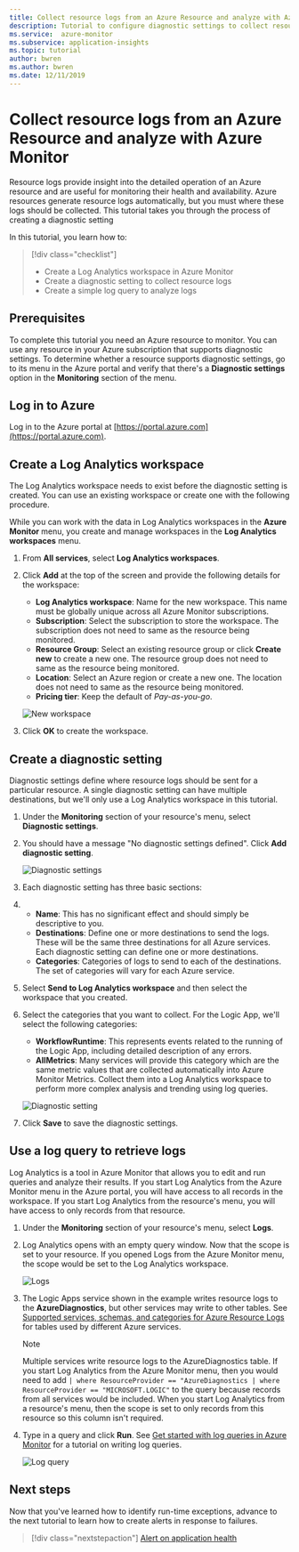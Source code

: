 ```yaml
---
title: Collect resource logs from an Azure Resource and analyze with Azure Monitor
description: Tutorial to configure diagnostic settings to collect resource logs from an Azure resource into a Log Analytics workspace where they can be analyzed with a log query.
ms.service:  azure-monitor
ms.subservice: application-insights
ms.topic: tutorial
author: bwren
ms.author: bwren
ms.date: 12/11/2019
---
```


# Collect resource logs from an Azure Resource and analyze with Azure Monitor

Resource logs provide insight into the detailed operation of an Azure resource and are useful for monitoring their health and availability. Azure resources generate resource logs automatically, but you must where these logs should be collected. This tutorial takes you through the process of creating a diagnostic setting 

In this tutorial, you learn how to:

> [!div class="checklist"]
> * Create a Log Analytics workspace in Azure Monitor
> * Create a diagnostic setting to collect resource logs 
> * Create a simple log query to analyze logs


## Prerequisites

To complete this tutorial you need an Azure resource to monitor. You can use any resource in your Azure subscription that supports diagnostic settings. To determine whether a resource supports diagnostic settings, go to its menu in the Azure portal and verify that there's a **Diagnostic settings** option in the **Monitoring** section of the menu.


## Log in to Azure
Log in to the Azure portal at [https://portal.azure.com](https://portal.azure.com).


## Create a Log Analytics workspace
The Log Analytics workspace needs to exist before the diagnostic setting is created. You can use an existing workspace or create one with the following procedure. 

While you can work with the data in Log Analytics workspaces in the **Azure Monitor** menu, you create and manage workspaces in the **Log Analytics workspaces** menu.

1. From **All services**, select **Log Analytics workspaces**.
2. Click **Add** at the top of the screen and provide the following details for the workspace:
   - **Log Analytics workspace**: Name for the new workspace. This name must be globally unique across all Azure Monitor subscriptions.
   - **Subscription**: Select the subscription to store the workspace. The subscription does not need to same as the resource being monitored.
   - **Resource Group**: Select an existing resource group or click **Create new** to create a new one. The resource group does not need to same as the resource being monitored.
   - **Location**: Select an Azure region or create a new one. The location does not need to same as the resource being monitored.
   - **Pricing tier**: Keep the default of *Pay-as-you-go*.

    ![New workspace](media/tutorial-resource-logs/new-workspace.png)

3. Click **OK** to create the workspace.

## Create a diagnostic setting
Diagnostic settings define where resource logs should be sent for a particular resource. A single diagnostic setting can have multiple destinations, but we'll only use a Log Analytics workspace in this tutorial.

1. Under the **Monitoring** section of your resource's menu, select **Diagnostic settings**.
2. You should have a message "No diagnostic settings defined". Click **Add diagnostic setting**.

    ![Diagnostic settings](media/tutorial-resource-logs/diagnostic-settings.png)

3. Each diagnostic setting has three basic sections:
4. 
   - **Name**: This has no significant effect and should simply be descriptive to you.
   - **Destinations**: Define one or more destinations to send the logs. These will be the same three destinations for all Azure services. Each diagnostic setting can define one or more destinations.
   - **Categories**: Categories of logs to send to each of the destinations. The set of categories will vary for each Azure service.

5. Select **Send to Log Analytics workspace** and then select the workspace that you created.
6. Select the categories that you want to collect. For the Logic App, we'll select the following categories:
 
   - **WorkflowRuntime**: This represents events related to the running of the Logic App, including detailed description of any errors.
   - **AllMetrics**: Many services will provide this category which are the same metric values that are collected automatically into Azure Monitor Metrics. Collect them into a Log Analytics workspace to perform more complex analysis and trending using log queries.

    ![Diagnostic setting](media/tutorial-resource-logs/diagnostic-setting.png)

7. Click **Save** to save the diagnostic settings.

    
 
 ## Use a log query to retrieve logs
Log Analytics is a tool in Azure Monitor that allows you to edit and run queries and analyze their results. If you start Log Analytics from the Azure Monitor menu in the Azure portal, you will have access to all records in the workspace. If you start Log Analytics from the resource's menu, you will have access to only records from that resource. 

1. Under the **Monitoring** section of your resource's menu, select **Logs**.
2. Log Analytics opens with an empty query window. Now that the scope is set to your resource. If you opened Logs from the Azure Monitor menu, the scope would be set to the Log Analytics workspace.
   
    ![Logs](media/tutorial-resource-logs/logs.png)

3. The Logic Apps service shown in the example writes resource logs to the **AzureDiagnostics**, but other services may write to other tables. See [Supported services, schemas, and categories for Azure Resource Logs](../platform/diagnostic-logs-schema.md) for tables used by different Azure services.

    > [!NOTE]
    > Multiple services write resource logs to the AzureDiagnostics table. If you start Log Analytics from the Azure Monitor menu, then you would need to add `| where ResourceProvider == "AzureDiagnostics
   | where ResourceProvider == "MICROSOFT.LOGIC"` to the query because records from all services would be included. When you start Log Analytics from a resource's menu, then the scope is set to only records from this resource so this column isn't required.


4. Type in a query and click **Run**. See [Get started with log queries in Azure Monitor](../log-query/get-started-queries.md) for a tutorial on writing log queries.

    ![Log query](media/tutorial-resource-logs/log-query-1.png)





## Next steps
Now that you've learned how to identify run-time exceptions, advance to the next tutorial to learn how to create alerts in response to failures.

> [!div class="nextstepaction"]
> [Alert on application health](../../azure-monitor/learn/tutorial-alert.md)
